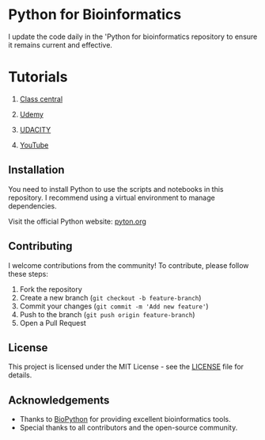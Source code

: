 
# Python for Bioinformatics

I update the code daily in the 'Python for bioinformatics repository to ensure it remains current and effective.

# Tutorials 

1) [Class central](https://www.classcentral.com/course/youtube-python-for-bioinformatics-beginner-level-102701)

2) [Udemy](https://www.udemy.com/course/bioinformatics-with-python/?couponCode=ST9MT71624)

3) [UDACITY](https://www.udacity.com/course/introduction-to-python--ud1110)

4) [YouTube](https://www.youtube.com/playlist?list=PLe1-kjuYBZ07-9C2ntn_G81g59ZEK7KNc)


## Installation
You need to install Python to use the scripts and notebooks in this repository. I recommend using a virtual environment to manage dependencies.

Visit the official Python website: [pyton.org](https://www.python.org/)


## Contributing
I welcome contributions from the community! To contribute, please follow these steps:

1. Fork the repository
2. Create a new branch (`git checkout -b feature-branch`)
3. Commit your changes (`git commit -m 'Add new feature'`)
4. Push to the branch (`git push origin feature-branch`)
5. Open a Pull Request

## License
This project is licensed under the MIT License - see the [LICENSE](LICENSE) file for details.

## Acknowledgements
- Thanks to [BioPython](https://biopython.org/) for providing excellent bioinformatics tools.
- Special thanks to all contributors and the open-source community.





